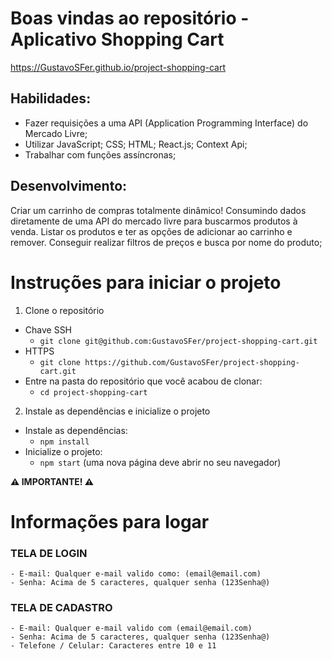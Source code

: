 # Boas vindas ao repositório - Aplicativo Shopping Cart
https://GustavoSFer.github.io/project-shopping-cart

## Habilidades:
  - Fazer requisições a uma API (Application Programming Interface) do Mercado Livre;
  - Utilizar JavaScript; CSS; HTML; React.js; Context Api;
  - Trabalhar com funções assíncronas;

## Desenvolvimento:
Criar um carrinho de compras totalmente dinâmico! Consumindo dados diretamente de uma API do mercado livre para buscarmos produtos à venda.
Listar os produtos e ter as opções de adicionar ao carrinho e remover.
Conseguir realizar filtros de preços e busca por nome do produto;

# Instruções para iniciar o projeto

1. Clone o repositório
  * Chave SSH
    * `git clone git@github.com:GustavoSFer/project-shopping-cart.git`
  * HTTPS
    * `git clone https://github.com/GustavoSFer/project-shopping-cart.git`
  * Entre na pasta do repositório que você acabou de clonar:
    * `cd project-shopping-cart`

2. Instale as dependências e inicialize o projeto
  * Instale as dependências:
    * `npm install`
  * Inicialize o projeto:
    * `npm start` (uma nova página deve abrir no seu navegador)



**⚠️ IMPORTANTE! ⚠️**

# Informações para logar
  ### TELA DE LOGIN
    - E-mail: Qualquer e-mail valido como: (email@email.com)
    - Senha: Acima de 5 caracteres, qualquer senha (123Senha@)

  ### TELA DE CADASTRO
    - E-mail: Qualquer e-mail valido com (email@email.com)
    - Senha: Acima de 5 caracteres, qualquer senha (123Senha@)
    - Telefone / Celular: Caracteres entre 10 e 11

  